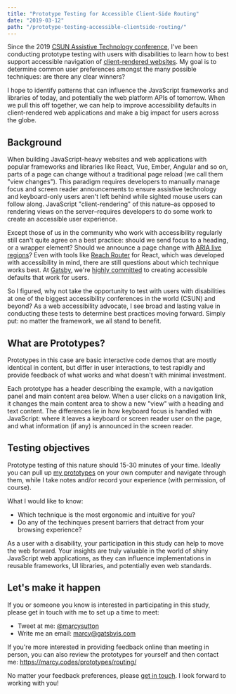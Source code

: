 ```yaml
---
title: "Prototype Testing for Accessible Client-Side Routing"
date: "2019-03-12"
path: "/prototype-testing-accessible-clientside-routing/"
---
```


Since the 2019 [CSUN Assistive Technology conference](http://www.csun.edu/cod/conference/2019/sessions/index.php/public/website_pages/view/1), I've been conducting prototype testing with users with disabilities to learn how to best support accessible navigation of [client-rendered websites](https://www.smashingmagazine.com/2015/05/client-rendered-accessibility/). My goal is to determine common user preferences amongst the many possible techniques: are there any clear winners?

I hope to identify patterns that can influence the JavaScript frameworks and libraries of today, and potentially the web platform APIs of tomorrow. When we pull this off together, we can help to improve accessibility defaults in client-rendered web applications and make a big impact for users across the globe.

## Background

When building JavaScript-heavy websites and web applications with popular frameworks and libraries like React, Vue, Ember, Angular and so on, parts of a page can change without a traditional page reload (we call them "view changes"). This paradigm requires developers to manually manage focus and screen reader announcements to ensure assistive technology and keyboard-only users aren't left behind while sighted mouse users can follow along. JavaScript "client-rendering" of this nature–as opposed to rendering views on the server–requires developers to do some work to create an accessible user experience.

Except those of us in the community who work with accessibility regularly still can't quite agree on a best practice: should we send focus to a heading, or a wrapper element? Should we announce a page change with [ARIA live regions](https://developer.mozilla.org/en-US/docs/Web/Accessibility/ARIA/ARIA_Live_Regions)? Even with tools like [Reach Router](https://github.com/reach/router) for React, which was developed with accessibility in mind, there are still questions about which technique works best. At [Gatsby](https://gatsbyjs.org), we're [highly committed](https://www.gatsbyjs.org/blog/2019-04-18-gatsby-commitment-to-accessibility/) to creating accessible defaults that work for users.

So I figured, why not take the opportunity to test with users with disabilities at one of the biggest accessibility conferences in the world (CSUN) and beyond? As a web accessibility advocate, I see broad and lasting value in conducting these tests to determine best practices moving forward. Simply put: no matter the framework, we all stand to benefit.

## What are Prototypes?

Prototypes in this case are basic interactive code demos that are mostly identical in content, but differ in user interactions, to test rapidly and provide feedback of what works and what doesn't with minimal investment.

Each prototype has a header describing the example, with a navigation panel and main content area below. When a user clicks on a navigation link, it changes the main content area to show a new "view" with a heading and text content. The differences lie in how keyboard focus is handled with JavaScript: where it leaves a keyboard or screen reader user on the page, and what information (if any) is announced in the screen reader.

## Testing objectives

Prototype testing of this nature should 15-30 minutes of your time. Ideally you can pull up [my prototypes](https://marcy.codes/prototypes/routing/) on your own computer and navigate through them, while I take notes and/or record your experience (with permission, of course).

What I would like to know:

- Which technique is the most ergonomic and intuitive for you?
- Do any of the techinques present barriers that detract from your browsing experience?

As a user with a disability, your participation in this study can help to move the web forward. Your insights are truly valuable in the world of shiny JavaScript web applications, as they can influence implementations in reusable frameworks, UI libraries, and potentially even web standards.

## Let's make it happen

If you or someone you know is interested in participating in this study, please get in touch with me to set up a time to meet:

- Tweet at me: [@marcysutton](https://twitter.com/marcysutton)
- Write me an email: [marcy@gatsbyjs.com](mailto:marcy@gatsbyjs.com)

If you're more interested in providing feedback online than meeting in person, you can also review the prototypes for yourself and then contact me: https://marcy.codes/prototypes/routing/

No matter your feedback preferences, please [get in touch](https://marcysutton.com/contact/). I look forward to working with you!
